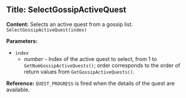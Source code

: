 ## Title: SelectGossipActiveQuest

**Content:**
Selects an active quest from a gossip list.
`SelectGossipActiveQuest(index)`

**Parameters:**
- `index`
  - *number* - Index of the active quest to select, from 1 to `GetNumGossipActiveQuests()`; order corresponds to the order of return values from `GetGossipActiveQuests()`.

**Reference:**
`QUEST_PROGRESS` is fired when the details of the quest are available.